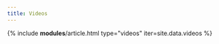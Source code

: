 ```yaml
---
title: Videos
---
```


{% include __modules__/article.html
  type="videos"
  iter=site.data.videos %}

